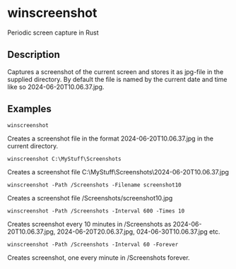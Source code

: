 # winscreenshot
Periodic screen capture in Rust

## Description
Captures a screenshot of the current screen and stores it as jpg-file in the supplied directory.
By default the file is named by the current date and time like so 2024-06-20T10.06.37.jpg.

## Examples

```
winscreenshot
```
Creates a screenshot file in the format 2024-06-20T10.06.37.jpg in the current directory.
```
winscreenshot C:\MyStuff\Screenshots
```
Creates a screenshot file C:\MyStuff\Screenshots\2024-06-20T10.06.37.jpg
```
winscreenshot -Path /Screenshots -Filename screenshot10
```
Creates a screenshot file /Screenshots/screenshot10.jpg
```
winscreenshot -Path /Screenshots -Interval 600 -Times 10
```
Creates screenshot every 10 minutes in /Screenshots as 2024-06-20T10.06.37.jpg,
2024-06-20T20.06.37.jpg, 024-06-30T10.06.37.jpg etc.

```
winscreenshot -Path /Screenshots -Interval 60 -Forever
```
Creates screenshot, one every minute in /Screenshots forever.
